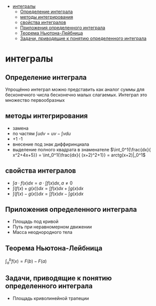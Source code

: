 - [интегралы](#интегралы)
  - [Определение интеграла](#определение-интеграла)
  - [методы интегрирования](#методы-интегрирования)
  - [свойства интегралов](#свойства-интегралов)
  - [Приложения определенного интеграла](#приложения-определенного-интеграла)
  - [Теорема Ньютона-Лейбница](#теорема-ньютона-лейбница)
  - [Задачи, приводящие к понятию определенного интеграла](#задачи-приводящие-к-понятию-определенного-интеграла)


# интегралы

## Определение интеграла
Упрощённо интеграл можно представить как аналог суммы для бесконечного числа бесконечно малых слагаемых.
Интеграл это множество первообразных

## методы интегрирования

- замена
- по частям $\int{udv} = uv - \int{vdu}$
- +1 -1
- внесение под знак диффиринциала
- выделение полного квадрата в знаменателе
  $\int_0^1{\frac{dx}{ x^2+4x+5}} = \int_0^1{\frac{dx}{ (x+2)^2+1}} = arctg(x+2)|_0^1$ 

## свойства интегралов
- $\int{a \cdot f(x)dx} = a \cdot \int{f(x)dx}, a\not ={0}$
- $\int{(f(x)+g(x))dx} = \int{f(x)}dx + \int{g(x)dx}$
- $\int{(f(x) - g(x))dx} = \int{f(x)}dx - \int{g(x)dx}$

## Приложения определенного интеграла
- Площадь под кривой
- Путь при неравномерном движении
- Масса неоднородного тела

## Теорема Ньютона-Лейбница
$\int_{a}^b{f(x)} = F(b)-F(a)$

## Задачи, приводящие к понятию определенного интеграла
- Площадь криволинейной трапеции